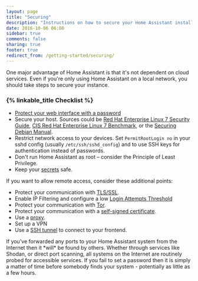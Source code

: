 ```yaml
---
layout: page
title: "Securing"
description: "Instructions on how to secure your Home Assistant installation."
date: 2016-10-06 06:00
sidebar: true
comments: false
sharing: true
footer: true
redirect_from: /getting-started/securing/
---
```


One major advantage of Home Assistant is that it's not dependent on cloud services. Even if you're only using Home Assistant on a local network, you should take steps to secure your instance.

### {% linkable_title Checklist %}

- [Protect your web interface with a password](/getting-started/basic/#password-protecting-the-web-interface)
- Secure your host. Sources could be [Red Hat Enterprise Linux 7 Security Guide](https://access.redhat.com/documentation/en-US/Red_Hat_Enterprise_Linux/7/pdf/Security_Guide/Red_Hat_Enterprise_Linux-7-Security_Guide-en-US.pdf), [CIS Red Hat Enterprise Linux 7 Benchmark](https://benchmarks.cisecurity.org/tools2/linux/CIS_Red_Hat_Enterprise_Linux_7_Benchmark_v1.0.0.pdf), or the [Securing Debian Manual](https://www.debian.org/doc/manuals/securing-debian-howto/index.en.html).
- Restrict network access to your devices. Set `PermitRootLogin no` in your sshd config (usually `/etc/ssh/sshd_config`) and to use SSH keys for authentication instead of passwords.
- Don't run Home Assistant as root – consider the Principle of Least Privilege.
- Keep your [secrets](/topics/secrets/) safe.

If you want to allow remote access, consider these additional points:

- Protect your communication with [TLS/SSL](/docs/ecosystem/certificates/lets_encrypt/).
- Enable IP Filtering and configure a low [Login Attempts Threshold](/components/http/)
- Protect your communication with [Tor](/cookbook/tor_configuration/).
- Protect your communication with a [self-signed certificate](/cookbook/tls_self_signed_certificate/).
- Use a [proxy](/cookbook/apache_configuration/).
- Set up a VPN
- Use a [SSH tunnel](/blog/2017/11/02/secure-shell-tunnel/) to connect to your frontend.

<p class='note warning'>
  If you've forwarded any ports to your Home Assistant system from the Internet then it *will* be found by others. Whether through services like Shodan, or direct port scanning, all systems on the Internet are routinely probed for accessible services. If you fail to set a password then it is simply a matter of time before somebody finds your system - potentially as little as a few hours.
</p>
